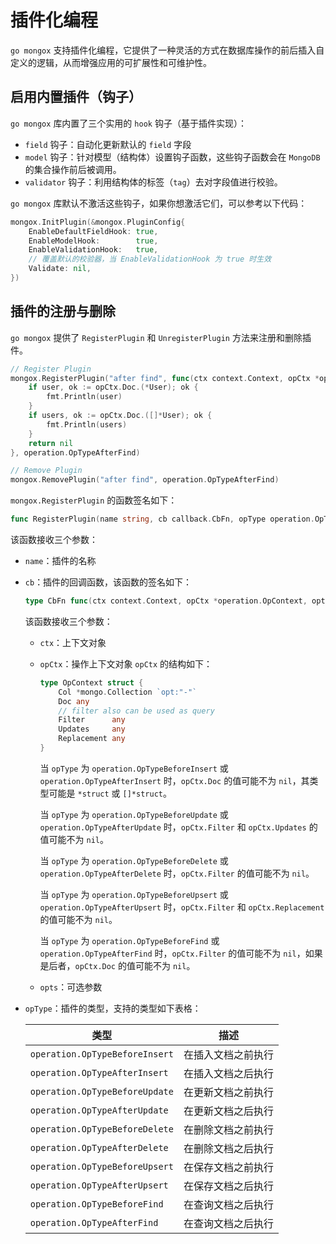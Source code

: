 # 插件化编程
`go mongox` 支持插件化编程，它提供了一种灵活的方式在数据库操作的前后插入自定义的逻辑，从而增强应用的可扩展性和可维护性。

## 启用内置插件（钩子）
`go mongox` 库内置了三个实用的 `hook` 钩子（基于插件实现）：
- `field` 钩子：自动化更新默认的 `field` 字段
- `model` 钩子：针对模型（结构体）设置钩子函数，这些钩子函数会在 `MongoDB` 的集合操作前后被调用。
- `validator` 钩子：利用结构体的标签（`tag`）去对字段值进行校验。

`go mongox` 库默认不激活这些钩子，如果你想激活它们，可以参考以下代码：

```go
mongox.InitPlugin(&mongox.PluginConfig{
	EnableDefaultFieldHook: true,
	EnableModelHook:        true,
	EnableValidationHook:   true,
	// 覆盖默认的校验器，当 EnableValidationHook 为 true 时生效
	Validate: nil,
})
```

## 插件的注册与删除
`go mongox` 提供了 `RegisterPlugin` 和 `UnregisterPlugin` 方法来注册和删除插件。

```go
// Register Plugin
mongox.RegisterPlugin("after find", func(ctx context.Context, opCtx *operation.OpContext, opts ...any) error {
    if user, ok := opCtx.Doc.(*User); ok {
        fmt.Println(user)
    }
    if users, ok := opCtx.Doc.([]*User); ok {
        fmt.Println(users)
    }
    return nil
}, operation.OpTypeAfterFind)

// Remove Plugin
mongox.RemovePlugin("after find", operation.OpTypeAfterFind)
```

`mongox.RegisterPlugin` 的函数签名如下：
```go
func RegisterPlugin(name string, cb callback.CbFn, opType operation.OpType)
```
该函数接收三个参数：
- `name`：插件的名称
- `cb`：插件的回调函数，该函数的签名如下：
    ```go
    type CbFn func(ctx context.Context, opCtx *operation.OpContext, opts ...any) error
    ```
    该函数接收三个参数：
    - `ctx`：上下文对象
    - `opCtx`：操作上下文对象
        `opCtx` 的结构如下：
        ```go
        type OpContext struct {
            Col *mongo.Collection `opt:"-"`
            Doc any
            // filter also can be used as query
            Filter      any
            Updates     any
            Replacement any
        }
        ```
        当 `opType` 为 `operation.OpTypeBeforeInsert` 或 `operation.OpTypeAfterInsert` 时，`opCtx.Doc` 的值可能不为 `nil`，其类型可能是 `*struct` 或 `[]*struct`。
  
        当 `opType` 为 `operation.OpTypeBeforeUpdate` 或 `operation.OpTypeAfterUpdate` 时，`opCtx.Filter` 和 `opCtx.Updates` 的值可能不为 `nil`。
  
        当 `opType` 为 `operation.OpTypeBeforeDelete` 或 `operation.OpTypeAfterDelete` 时，`opCtx.Filter` 的值可能不为 `nil`。
  
        当 `opType` 为 `operation.OpTypeBeforeUpsert` 或 `operation.OpTypeAfterUpsert` 时，`opCtx.Filter` 和 `opCtx.Replacement` 的值可能不为 `nil`。
  
        当 `opType` 为 `operation.OpTypeBeforeFind` 或 `operation.OpTypeAfterFind` 时，`opCtx.Filter` 的值可能不为 `nil`，如果是后者，`opCtx.Doc` 的值可能不为 `nil`。
  
    - `opts`：可选参数
- `opType`：插件的类型，支持的类型如下表格：

    | 类型                             | 描述        | 
    |--------------------------------|-----------|
    | `operation.OpTypeBeforeInsert` | 在插入文档之前执行 |
    | `operation.OpTypeAfterInsert`  | 在插入文档之后执行 |
    | `operation.OpTypeBeforeUpdate` | 在更新文档之前执行 |
    | `operation.OpTypeAfterUpdate`  | 在更新文档之后执行 |
    | `operation.OpTypeBeforeDelete` | 在删除文档之前执行 |
    | `operation.OpTypeAfterDelete`  | 在删除文档之后执行 |
    | `operation.OpTypeBeforeUpsert` | 在保存文档之前执行 |
    | `operation.OpTypeAfterUpsert`  | 在保存文档之后执行 |
    | `operation.OpTypeBeforeFind`   | 在查询文档之后执行 |
    | `operation.OpTypeAfterFind`    | 在查询文档之后执行 |
